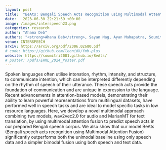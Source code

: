 ```yaml
---
layout: post
title:  "BeAts: Bengali Speech Acts Recognition using Multimodal Attention Fusion"
date:   2023-06-30 22:21:59 +00:00
image: /images/interspeech23.png
categories: research
author: "Ahana Deb"
authors: "<strong>Ahana Deb</strong>, Sayan Nag, Ayan Mahapatra, Soumitri Chattopadhyay,Aritra Marik, Pijush Kanti Gayen, Shankha Sanyal, Archi Banerjee, Samir Karmakar"
venue: INTERSPEECH
arxiv: https://arxiv.org/pdf/2306.02680.pdf
# code: https://github.com/leonidk/fmb-plus
website: https://soumitri2001.github.io/BeAts/
# poster: /pdfs/EWRL_2024_Poster.pdf
---
```

Spoken languages often utilise intonation, rhythm, intensity, and structure, to communicate intention, which can be interpreted differently depending on the rhythm of speech of their utterance. These speech acts provide the foundation of communication and are unique in expression to the language. Recent advancements in attention-based models, demonstrating their ability to learn powerful representations from multilingual datasets, have performed well in speech tasks and are ideal to model specific tasks in low resource languages. Here, we develop a novel multimodal approach combining two models, wav2vec2.0 for audio and MarianMT for text translation, by using multimodal attention fusion to predict speech acts in our prepared Bengali speech corpus. We also show that our model BeAts (Bengali speech acts recognition using Multimodal Attention Fusion) significantly outperforms both the unimodal baseline using only speech data and a simpler bimodal fusion using both speech and text data.